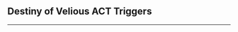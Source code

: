 ## Destiny of Velious ACT Triggers

------------------------------------------------------------------------------------------------

